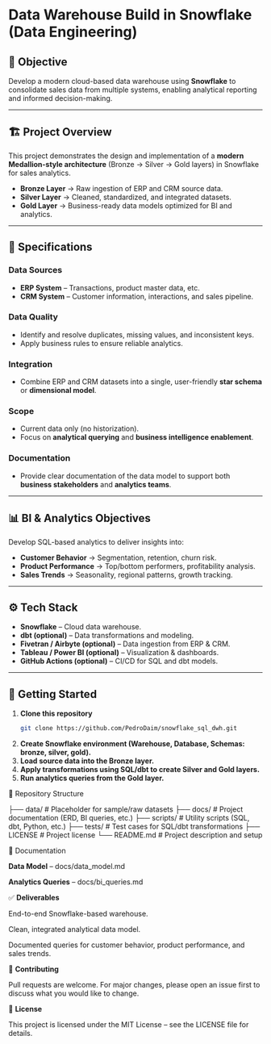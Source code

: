 # Data Warehouse Build in Snowflake (Data Engineering)

## 📌 Objective
Develop a modern cloud-based data warehouse using **Snowflake** to consolidate sales data from multiple systems, enabling analytical reporting and informed decision-making.

---

## 🏗️ Project Overview
This project demonstrates the design and implementation of a **modern Medallion-style architecture** (Bronze → Silver → Gold layers) in Snowflake for sales analytics.

- **Bronze Layer** → Raw ingestion of ERP and CRM source data.  
- **Silver Layer** → Cleaned, standardized, and integrated datasets.  
- **Gold Layer** → Business-ready data models optimized for BI and analytics.  

---

## 🔑 Specifications

### Data Sources
- **ERP System** – Transactions, product master data, etc.  
- **CRM System** – Customer information, interactions, and sales pipeline.  

### Data Quality
- Identify and resolve duplicates, missing values, and inconsistent keys.  
- Apply business rules to ensure reliable analytics.  

### Integration
- Combine ERP and CRM datasets into a single, user-friendly **star schema** or **dimensional model**.  

### Scope
- Current data only (no historization).  
- Focus on **analytical querying** and **business intelligence enablement**.  

### Documentation
- Provide clear documentation of the data model to support both **business stakeholders** and **analytics teams**.  

---

## 📊 BI & Analytics Objectives
Develop SQL-based analytics to deliver insights into:

- **Customer Behavior** → Segmentation, retention, churn risk.  
- **Product Performance** → Top/bottom performers, profitability analysis.  
- **Sales Trends** → Seasonality, regional patterns, growth tracking.  

---

## ⚙️ Tech Stack
- **Snowflake** – Cloud data warehouse.  
- **dbt (optional)** – Data transformations and modeling.  
- **Fivetran / Airbyte (optional)** – Data ingestion from ERP & CRM.  
- **Tableau / Power BI (optional)** – Visualization & dashboards.  
- **GitHub Actions (optional)** – CI/CD for SQL and dbt models.  

---

## 🚀 Getting Started
1. **Clone this repository**
   ```bash
   git clone https://github.com/PedroDaim/snowflake_sql_dwh.git
2. **Create Snowflake environment (Warehouse, Database, Schemas: bronze, silver, gold).**
3. **Load source data into the Bronze layer.**
4. **Apply transformations using SQL/dbt to create Silver and Gold layers.**
5. **Run analytics queries from the Gold layer.**

📂 Repository Structure

├── data/             # Placeholder for sample/raw datasets
├── docs/             # Project documentation (ERD, BI queries, etc.)
├── scripts/          # Utility scripts (SQL, dbt, Python, etc.)
├── tests/            # Test cases for SQL/dbt transformations
├── LICENSE           # Project license
└── README.md         # Project description and setup

📖 Documentation

**Data Model** – docs/data_model.md

**Analytics Queries** – docs/bi_queries.md

✅ **Deliverables**

End-to-end Snowflake-based warehouse.

Clean, integrated analytical data model.

Documented queries for customer behavior, product performance, and sales trends.

🤝 **Contributing**

Pull requests are welcome. For major changes, please open an issue first to discuss what you would like to change.

📜 **License**

This project is licensed under the MIT License – see the LICENSE
 file for details.





